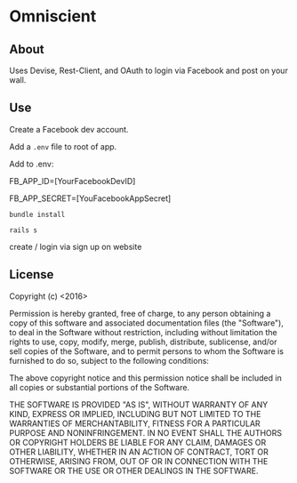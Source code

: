 # Omniscient

## About
Uses Devise, Rest-Client, and OAuth to login via Facebook and post on your wall.

## Use
Create a Facebook dev account.

Add a `.env` file to root of app.

Add to .env:

FB_APP_ID=[YourFacebookDevID]

FB_APP_SECRET=[YouFacebookAppSecret]

`bundle install`

`rails s`

create / login via sign up on website

## License
Copyright (c) <2016>


Permission is hereby granted, free of charge, to any person obtaining a copy of this software and associated documentation files (the "Software"), to deal in the Software without restriction, including without limitation the rights to use, copy, modify, merge, publish, distribute, sublicense, and/or sell copies of the Software, and to permit persons to whom the Software is furnished to do so, subject to the following conditions:

The above copyright notice and this permission notice shall be included in all copies or substantial portions of the Software.

THE SOFTWARE IS PROVIDED "AS IS", WITHOUT WARRANTY OF ANY KIND, EXPRESS OR IMPLIED, INCLUDING BUT NOT LIMITED TO THE WARRANTIES OF MERCHANTABILITY, FITNESS FOR A PARTICULAR PURPOSE AND NONINFRINGEMENT. IN NO EVENT SHALL THE AUTHORS OR COPYRIGHT HOLDERS BE LIABLE FOR ANY CLAIM, DAMAGES OR OTHER LIABILITY, WHETHER IN AN ACTION OF CONTRACT, TORT OR OTHERWISE, ARISING FROM, OUT OF OR IN CONNECTION WITH THE SOFTWARE OR THE USE OR OTHER DEALINGS IN THE SOFTWARE.
